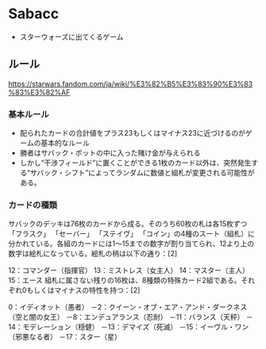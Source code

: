 # Sabacc
* スターウォーズに出てくるゲーム

## ルール
https://starwars.fandom.com/ja/wiki/%E3%82%B5%E3%83%90%E3%83%83%E3%82%AF
### 基本ルール
* 配られたカードの合計値をプラス23もしくはマイナス23に近づけるのがゲームの基本的なルール
* 勝者はサバック・ポットの中に入った賭け金が与えられる
* しかし“干渉フィールド”に置くことができる1枚のカード以外は、突然発生する“サバック・シフト”によってランダムに数値と組札が変更される可能性がある。

### カードの種類
サバックのデッキは76枚のカードから成る。そのうち60枚の札は各15枚ずつ「フラスク」 「セーバー」 「ステイヴ」 「コイン」の4種のスート（組札）に分かれている。各組のカードには1～15までの数字が割り当てられ、12より上の数字は絵札になっている。絵札の柄は以下の通り：[2]

12：コマンダー（指揮官）
13：ミストレス（女主人）
14：マスター（主人）
15：エース
組札に属さない残りの16枚は、8種類の特殊カード2組である。それぞれ0もしくはマイナスの特性を持つ：[2]

0：イディオット（愚者）
－2：クイーン・オブ・エア・アンド・ダークネス（空と闇の女王）
－8：エンデュアランス（忍耐）
－11：バランス（天秤）
－14：モデレーション（穏健）
－13：デマイズ（死滅）
－15：イーヴル・ワン（邪悪なる者）
－17：スター（星）